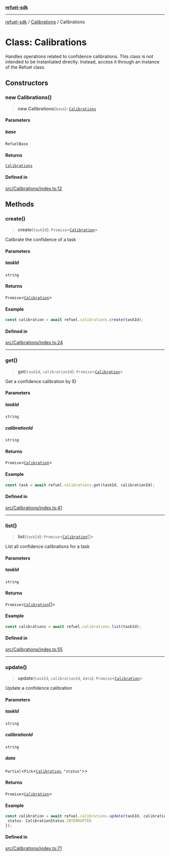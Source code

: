 [**refuel-sdk**](../../README.md)

***

[refuel-sdk](../../modules.md) / [Calibrations](../README.md) / Calibrations

# Class: Calibrations

Handles operations related to confidence calibrations.
This class is not intended to be instantiated directly.
Instead, access it through an instance of the Refuel class.

## Constructors

### new Calibrations()

> **new Calibrations**(`base`): [`Calibrations`](Calibrations.md)

#### Parameters

##### base

`RefuelBase`

#### Returns

[`Calibrations`](Calibrations.md)

#### Defined in

[src/Calibrations/index.ts:12](https://github.com/refuel-ai/refuel-sdk/blob/d0bf0a37e69cf6e99e0c214ac03b050c5c5d48a2/src/Calibrations/index.ts#L12)

## Methods

### create()

> **create**(`taskId`): `Promise`\<[`Calibration`](../../types/interfaces/Calibration.md)\>

Calibrate the confidence of a task

#### Parameters

##### taskId

`string`

#### Returns

`Promise`\<[`Calibration`](../../types/interfaces/Calibration.md)\>

#### Example

```ts
const calibration = await refuel.calibrations.create(taskId);
```

#### Defined in

[src/Calibrations/index.ts:24](https://github.com/refuel-ai/refuel-sdk/blob/d0bf0a37e69cf6e99e0c214ac03b050c5c5d48a2/src/Calibrations/index.ts#L24)

***

### get()

> **get**(`taskId`, `calibrationId`): `Promise`\<[`Calibration`](../../types/interfaces/Calibration.md)\>

Get a confidence calibration by ID

#### Parameters

##### taskId

`string`

##### calibrationId

`string`

#### Returns

`Promise`\<[`Calibration`](../../types/interfaces/Calibration.md)\>

#### Example

```ts
const task = await refuel.calibrations.get(taskId, calibrationId);
```

#### Defined in

[src/Calibrations/index.ts:41](https://github.com/refuel-ai/refuel-sdk/blob/d0bf0a37e69cf6e99e0c214ac03b050c5c5d48a2/src/Calibrations/index.ts#L41)

***

### list()

> **list**(`taskId`): `Promise`\<[`Calibration`](../../types/interfaces/Calibration.md)[]\>

List all confidence calibrations for a task

#### Parameters

##### taskId

`string`

#### Returns

`Promise`\<[`Calibration`](../../types/interfaces/Calibration.md)[]\>

#### Example

```ts
const calibrations = await refuel.calibrations.list(taskId);
```

#### Defined in

[src/Calibrations/index.ts:55](https://github.com/refuel-ai/refuel-sdk/blob/d0bf0a37e69cf6e99e0c214ac03b050c5c5d48a2/src/Calibrations/index.ts#L55)

***

### update()

> **update**(`taskId`, `calibrationId`, `data`): `Promise`\<[`Calibration`](../../types/interfaces/Calibration.md)\>

Update a confidence calibration

#### Parameters

##### taskId

`string`

##### calibrationId

`string`

##### data

`Partial`\<`Pick`\<[`Calibration`](../../types/interfaces/Calibration.md), `"status"`\>\>

#### Returns

`Promise`\<[`Calibration`](../../types/interfaces/Calibration.md)\>

#### Example

```ts
const calibration = await refuel.calibrations.update(taskId, calibrationId, {
 status: CalibrationStatus.INTERRUPTED
});
```

#### Defined in

[src/Calibrations/index.ts:71](https://github.com/refuel-ai/refuel-sdk/blob/d0bf0a37e69cf6e99e0c214ac03b050c5c5d48a2/src/Calibrations/index.ts#L71)
